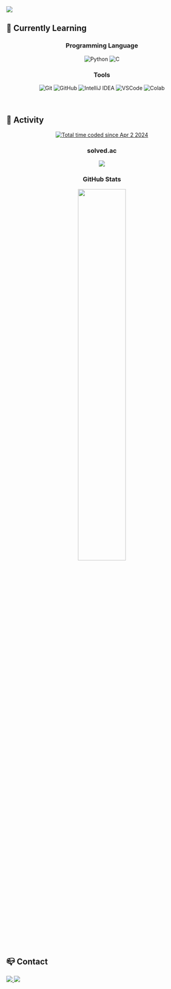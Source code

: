 <div>
<img src="https://capsule-render.vercel.app/api?type=waving&color=gradient&customColorList=3,4,6,14,15,18&height=200&text=Hello%20World!&fontSize=58&fontAlign=25&&fontAlignY=43"/>
</div>

## 🌱 Currently Learning
<div align="center">
    <h3>Programming Language </h3>
    <img src="https://img.shields.io/badge/Python-3776AB?style=flat-square&logo=python&logoColor=white" alt="Python">
    <img src="https://img.shields.io/badge/C-A8B9CC?style=flat-square&logo=c&logoColor=white" alt="C">
    <h3>Tools</h3>
    <img src="https://img.shields.io/badge/Git-F05032?style=flat-square&logo=git&logoColor=white" alt="Git">
    <img src="https://img.shields.io/badge/GitHub-181717?style=flat-square&logo=GitHub&logoColor=white" alt="GitHub">
    <img src="https://img.shields.io/badge/Intellij-000000?style=flat-square&logo=IntellijIdea&logoColor=white" alt="IntelliJ IDEA">
    <img src="https://img.shields.io/badge/VSCode-007ACC?style=flat-square&logo=visualstudiocode&logoColor=white" alt="VSCode">
    <img src="https://img.shields.io/badge/Colab-F9AB00?style=flat-square&logo=googlecolab&logoColor=white" alt="Colab">
</div>
<br/>
<br/>


## 🚀 Activity
<div align="center">
    <a href="https://wakatime.com/@018e9ebf-f215-481e-bbea-1fa1664c5069">
        <img src="https://wakatime.com/badge/user/018e9ebf-f215-481e-bbea-1fa1664c5069.svg" alt="Total time coded since Apr 2 2024">
    </a>
    <h3>solved.ac</h3>
    <a href="https://solved.ac/profile/shinhaesol11"> 
        <img src="http://mazandi.herokuapp.com/api?handle=shinhaesol11&theme=warm"/>
    </a>
    <h3>GitHub Stats</h3>
    <a href="https://github.com/anuraghazra/github-readme-stats">
        <img src="https://github-readme-stats.vercel.app/api?username=haesol1013&show_icons=true&theme=buefy&hide_border=true&count_private=true", width=50%/>
    </a>
</div>
<br/>
<br/>

## 📪 Contact
<div>
    <a href="mailto:shinhaesol11@gmail.com">
        <img src="https://img.shields.io/badge/Gmail-EA4335?style=flat-square&logo=gmail&logoColor=white">
    </a>
    <a href="https://www.instagram.com/sry.xiii">
        <img src="https://img.shields.io/badge/Instagram-E4405F?style=flat-square&logo=instagram&logoColor=white">
    </a>
</div>